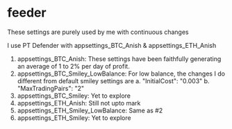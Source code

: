 # feeder
These settings are purely used by me with continuous changes

I use PT Defender with appsettings_BTC_Anish & appsettings_ETH_Anish
1. appsettings_BTC_Anish: These settings have been faithfully generating an average of 1 to 2% per day of profit.
2. appsettings_BTC_Smiley_LowBalance: For low balance, the changes I do different from default smiley settings are
    a. "InitialCost": "0.003"
    b. "MaxTradingPairs": "2"
3. appsettings_BTC_Smiley: Yet to explore
4. appsettings_ETH_Anish: Still not upto mark
5. appsettings_ETH_Smiley_LowBalance: Same as #2
6. appsettings_ETH_Smiley: Yet to explore